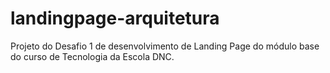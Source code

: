 # landingpage-arquitetura
Projeto do Desafio 1 de desenvolvimento de Landing Page do módulo base do curso de Tecnologia da Escola DNC.
